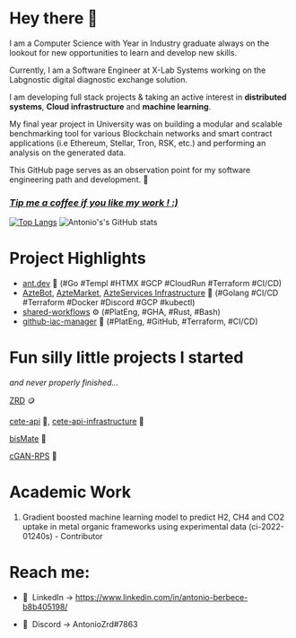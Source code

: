 # Hey there 👋
I am a Computer Science with Year in Industry graduate always on the lookout for new opportunities to learn and develop new skills. 

Currently, I am a Software Engineer at X-Lab Systems working on the Labgnostic digital diagnostic exchange solution.

I am developing full stack projects & taking an active interest in **distributed systems**, **Cloud infrastructure** and **machine learning**.

My final year project in University was on building a modular and scalable benchmarking tool for various Blockchain networks and smart contract applications (i.e Ethereum, Stellar, Tron, RSK, etc.) and performing an analysis on the generated data.

This GitHub page serves as an observation point for my software engineering path and development. 🌟

### _[Tip me a coffee if you like my work ! :)](https://ko-fi.com/antonioberbece)_

[![Top Langs](https://github-readme-stats.vercel.app/api/top-langs/?username=RazvanBerbece&layout=donut&hide=javascript,html,css,scss)](https://github.com/RazvanBerbece/github-readme-stats)  ![Antonio's's GitHub stats](https://github-readme-stats.vercel.app/api?username=RazvanBerbece&show_icons=true)

# Project Highlights 
- [ant.dev](https://github.com/RazvanBerbece/ant.dev) 📰 (#Go #Templ #HTMX #GCP #CloudRun #Terraform #CI/CD)
- [AzteBot](https://github.com/RazvanBerbece/Aztebot), [AzteMarket](https://github.com/AzteBot-Developments/AzteMarket), [AzteServices Infrastructure](https://github.com/RazvanBerbece/Aztebot-Infrastructure) 🤖 (#Golang #CI/CD #Terraform #Docker #Discord #GCP #kubectl)
- [shared-workflows](https://github.com/RazvanBerbece/shared-workflows) ⚙️ (#PlatEng, #GHA, #Rust, #Bash)
- [github-iac-manager](https://github.com/RazvanBerbece/github-iac-manager) 📁 (#PlatEng, #GitHub, #Terraform, #CI/CD)

# Fun silly little projects I started
*and never properly finished...*

[ZRD](https://github.com/RazvanBerbece/ZRD) 🪙

[cete-api](https://github.com/RazvanBerbece/cete-api) 🐬, [cete-api-infrastructure](https://github.com/RazvanBerbece/cete-api-infrastructure) 🏢

[bisMate](https://github.com/RazvanBerbece/bisMate) 💼

[cGAN-RPS](https://github.com/RazvanBerbece/cGAN-RPS) 🧠

# Academic Work
1. Gradient boosted machine learning model to predict H2,
CH4 and CO2 uptake in metal organic frameworks using
experimental data (ci-2022-01240s) - Contributor

# Reach me:
- 🔗&nbsp;&nbsp;LinkedIn -> https://www.linkedin.com/in/antonio-berbece-b8b405198/

- 🤖&nbsp;&nbsp;Discord -> AntonioZrd#7863

<!--
**RazvanBerbece/RazvanBerbece** is a ✨ _special_ ✨ repository because its `README.md` (this file) appears on your GitHub profile.

Here are some ideas to get you started:

- 🔭 I’m currently working on ...
- 🌱 I’m currently learning ...
- 👯 I’m looking to collaborate on ...
- 🤔 I’m looking for help with ...
- 💬 Ask me about ...
- 📫 How to reach me: ...
- 😄 Pronouns: ...
- ⚡ Fun fact: ...
-->
